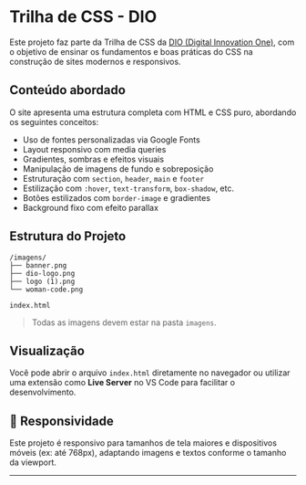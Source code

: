 
# Trilha de CSS - DIO

Este projeto faz parte da Trilha de CSS da [DIO (Digital Innovation One)](https://dio.me), com o objetivo de ensinar os fundamentos e boas práticas do CSS na construção de sites modernos e responsivos.

##  Conteúdo abordado

O site apresenta uma estrutura completa com HTML e CSS puro, abordando os seguintes conceitos:

- Uso de fontes personalizadas via Google Fonts
- Layout responsivo com media queries
- Gradientes, sombras e efeitos visuais
- Manipulação de imagens de fundo e sobreposição
- Estruturação com `section`, `header`, `main` e `footer`
- Estilização com `:hover`, `text-transform`, `box-shadow`, etc.
- Botões estilizados com `border-image` e gradientes
- Background fixo com efeito parallax

##  Estrutura do Projeto

```
/imagens/
├── banner.png
├── dio-logo.png
├── logo (1).png
└── woman-code.png

index.html
```

> Todas as imagens devem estar na pasta `imagens`.

##  Visualização

Você pode abrir o arquivo `index.html` diretamente no navegador ou utilizar uma extensão como **Live Server** no VS Code para facilitar o desenvolvimento.

## 📱 Responsividade

Este projeto é responsivo para tamanhos de tela maiores e dispositivos móveis (ex: até 768px), adaptando imagens e textos conforme o tamanho da viewport.




---
